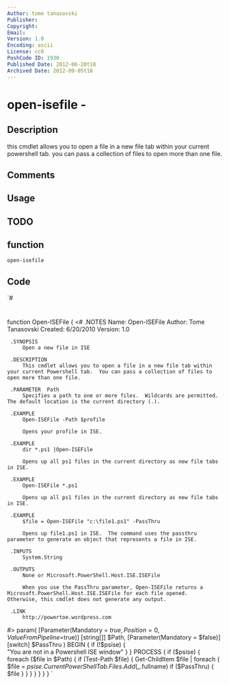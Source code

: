 ```yaml
---
Author: tome tanasovski
Publisher: 
Copyright: 
Email: 
Version: 1.0
Encoding: ascii
License: cc0
PoshCode ID: 1930
Published Date: 2012-06-20t18
Archived Date: 2012-09-05t18
---
```


# open-isefile - 

## Description

this cmdlet allows you to open a file in a new file tab within your current powershell tab.  you can pass a collection of files to open more than one file.

## Comments



## Usage



## TODO



## function

`open-isefile`

## Code

`#
 #
 
 function Open-ISEFile {
 <#
     .NOTES
         Name: Open-ISEFile
         Author: Tome Tanasovski
         Created: 6/20/2010
         Version: 1.0
         
     .SYNOPSIS
         Open a new file in ISE
 
     .DESCRIPTION
         This cmdlet allows you to open a file in a new file tab within your current Powershell tab.  You can pass a collection of files to open more than one file.
 
     .PARAMETER  Path
         Specifies a path to one or more files.  Wildcards are permitted.  The default location is the current directory (.).
 
     .EXAMPLE
         Open-ISEFile -Path $profile
         
         Opens your profile in ISE.
     
     .EXAMPLE
         dir *.ps1 |Open-ISEFile
         
         Opens up all ps1 files in the current directory as new file tabs in ISE.
         
     .EXAMPLE
         Open-ISEFile *.ps1
         
         Opens up all ps1 files in the current directory as new file tabs in ISE.    
         
     .EXAMPLE
         $file = Open-ISEFile "c:\file1.ps1" -PassThru
         
         Opens up file1.ps1 in ISE.  The command uses the passthru parameter to generate an object that represents a file in ISE.
 
     .INPUTS
         System.String
 
     .OUTPUTS
         None or Microsoft.PowerShell.Host.ISE.ISEFile
         
         When you use the PassThru parameter, Open-ISEFile returns a Microsoft.PowerShell.Host.ISE.ISEFile for each file opened.  Otherwise, this cmdlet does not generate any output.
 
     .LINK
         http://powertoe.wordpress.com
 #>
     param(
         [Parameter(Mandatory = $true, Position = 0, ValueFromPipeline=$true)]
         [string[]] $Path,
         [Parameter(Mandatory = $false)]
         [switch] $PassThru
     )
     BEGIN {
         if (!$psise) {            
             "You are not in a Powershell ISE window"
         }
     }
     PROCESS {
         if ($psise) {
             foreach ($file in $Path) {
                 if (Test-Path $file) {
                     Get-ChildItem $file | foreach {
                         $file = $psise.CurrentPowerShellTab.Files.Add($_.fullname)
                         if ($PassThru) {
                             $file
                         }
                     }
                 }
             }
         }
     }
 }
`

